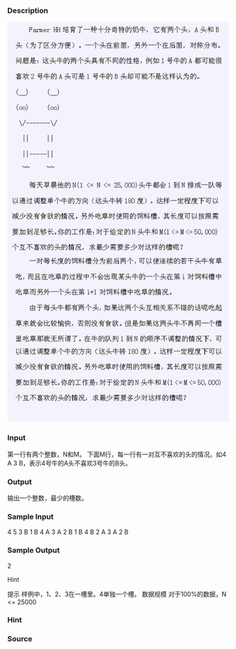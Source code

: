 
### Description
![](/JudgeOnline/images/1728.jpg)
### Input
第一行有两个整数，N和M。 下面M行，每一行有一对互不喜欢的头的情况。如4 A 3 B，表示4号牛的A头不喜欢3号牛的B头。
### Output
输出一个整数，最少的槽数。
### Sample Input
4 5
3 B 1 B
4 A 3 A
2 B 1 B
4 B 2 A
3 A 2 B



### Sample Output
2

Hint 


提示 
样例中，1、2、3在一槽里。4单独一个槽。 
数据规模 
对于100%的数据，N <= 25000

### Hint

### Source
